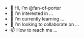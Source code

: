 - 👋 Hi, I’m @fan-of-porter
- 👀 I’m interested in ...
- 🌱 I’m currently learning ...
- 💞️ I’m looking to collaborate on ...
- 📫 How to reach me ...

<!---
fan-of-porter/fan-of-porter is a ✨ special ✨ repository because its `README.md` (this file) appears on your GitHub profile.
You can click the Preview link to take a look at your changes.
--->
